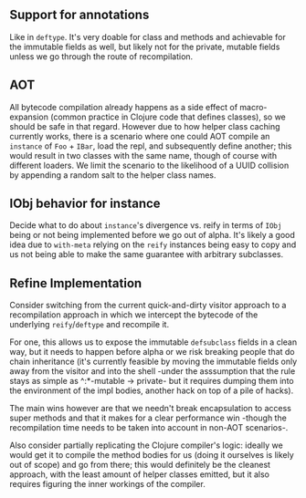 ## Support for annotations
Like in `deftype`. It's very doable for class and methods and achievable for the immutable fields as well, but likely not for the private, mutable fields unless we go through the route of recompilation.

## AOT
All bytecode compilation already happens as a side effect of macro-expansion (common practice in Clojure code that defines classes), so we should be safe in that regard. However due to how helper class caching currently works, there is a scenario where one could AOT compile an `instance` of `Foo` + `IBar`, load the repl, and subsequently define another; this would result in two classes with the same name, though of course with different loaders. We limit the scenario to the likelihood of a UUID collision by appending a random salt to the helper class names.

## IObj behavior for instance
Decide what to do about `instance`'s divergence vs. reify in terms of `IObj` being or not being implemented before we go out of alpha. It's likely a good idea due to `with-meta` relying on the `reify` instances being easy to copy and us not being able to make the same guarantee with arbitrary subclasses.

## Refine Implementation
Consider switching from the current quick-and-dirty visitor approach to a recompilation approach in which we intercept the bytecode of the underlying `reify`/`deftype` and recompile it. 

For one, this allows us to expose the immutable `defsubclass` fields in a clean way, but it needs to happen before alpha or we risk breaking people that do chain inheritance (it's currently feasible by moving the immutable fields only away from the visitor and into the shell -under the asssumption that the rule stays as simple as ^:*-mutable -> private- but it requires dumping them into the environment of the impl bodies, another hack on top of a pile of hacks).

The main wins however are that we needn't break encapsulation to access super methods and that it makes for a clear performance win -though the recompilation time needs to be taken into account in non-AOT scenarios-.

Also consider partially replicating the Clojure compiler's logic: ideally we would get it to compile the method bodies for us (doing it ourselves is likely out of scope) and go from there; this would definitely be the cleanest approach, with the least amount of helper classes emitted, but it also requires figuring the inner workings of the compiler.